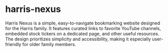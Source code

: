 # harris-nexus
Harris Nexus is a simple, easy-to-navigate bookmarking website designed for the Harris family. It features curated links to favorite YouTube channels, embedded stock tickers on a dedicated page, and other useful resources. The design prioritizes simplicity and accessibility, making it especially user-friendly for older family members.
